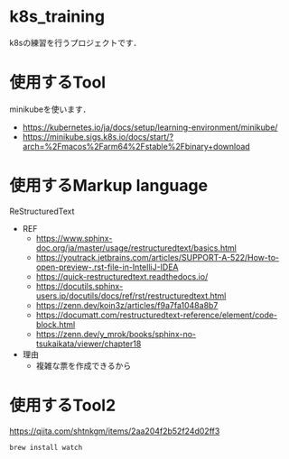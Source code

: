 # k8s_training

k8sの練習を行うプロジェクトです．

# 使用するTool

minikubeを使います．

- https://kubernetes.io/ja/docs/setup/learning-environment/minikube/
- https://minikube.sigs.k8s.io/docs/start/?arch=%2Fmacos%2Farm64%2Fstable%2Fbinary+download

# 使用するMarkup language

ReStructuredText

- REF
    - https://www.sphinx-doc.org/ja/master/usage/restructuredtext/basics.html
    - https://youtrack.jetbrains.com/articles/SUPPORT-A-522/How-to-open-preview-.rst-file-in-IntelliJ-IDEA
    - https://quick-restructuredtext.readthedocs.io/
    - https://docutils.sphinx-users.jp/docutils/docs/ref/rst/restructuredtext.html
    - https://zenn.dev/koin3z/articles/f9a7fa1048a8b7
    - https://documatt.com/restructuredtext-reference/element/code-block.html
    - https://zenn.dev/y_mrok/books/sphinx-no-tsukaikata/viewer/chapter18
- 理由
    - 複雑な票を作成できるから

# 使用するTool2

https://qiita.com/shtnkgm/items/2aa204f2b52f24d02ff3

```bash
brew install watch
```